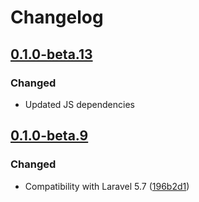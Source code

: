 # Changelog

## [0.1.0-beta.13](https://github.com/flarum/lock/compare/v0.1.0-beta.12...v0.1.0-beta.13)

### Changed
- Updated JS dependencies

## [0.1.0-beta.9](https://github.com/flarum/sticky/compare/v0.1.0-beta.8...v0.1.0-beta.9)

### Changed
- Compatibility with Laravel 5.7 ([196b2d1](https://github.com/flarum/sticky/commit/196b2d1bfd59ccbe440b4a56bf28f9d17e3d120e))

